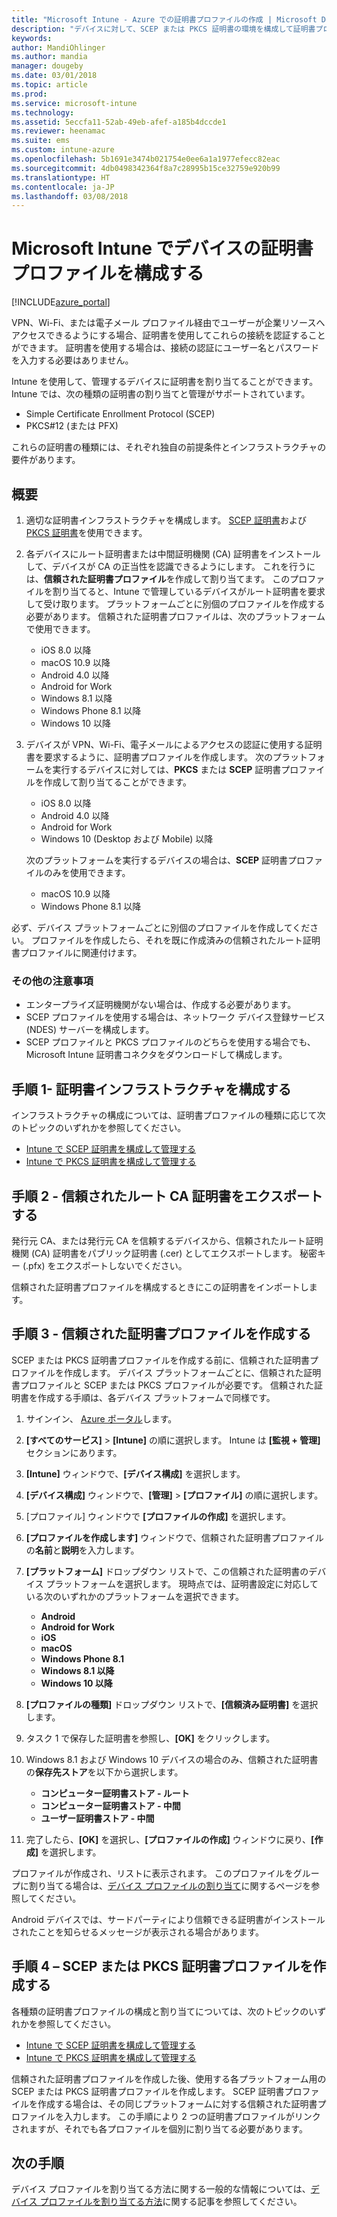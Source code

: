 ```yaml
---
title: "Microsoft Intune - Azure での証明書プロファイルの作成 | Microsoft Docs"
description: "デバイスに対して、SCEP または PKCS 証明書の環境を構成して証明書プロファイルを追加または作成し、パブリック証明書をエクスポートし、Azure Portal でプロファイルを作成してから、Azure Portal の Microsoft Intune で証明書プロファイルに SCEP または PKCS を割り当てます"
keywords: 
author: MandiOhlinger
ms.author: mandia
manager: dougeby
ms.date: 03/01/2018
ms.topic: article
ms.prod: 
ms.service: microsoft-intune
ms.technology: 
ms.assetid: 5eccfa11-52ab-49eb-afef-a185b4dccde1
ms.reviewer: heenamac
ms.suite: ems
ms.custom: intune-azure
ms.openlocfilehash: 5b1691e3474b021754e0ee6a1a1977efecc82eac
ms.sourcegitcommit: 4db0498342364f8a7c28995b15ce32759e920b99
ms.translationtype: HT
ms.contentlocale: ja-JP
ms.lasthandoff: 03/08/2018
---
```

# <a name="configure-a-certificate-profile-for-your-devices-in-microsoft-intune"></a>Microsoft Intune でデバイスの証明書プロファイルを構成する

[!INCLUDE[azure_portal](./includes/azure_portal.md)]

VPN、Wi-Fi、または電子メール プロファイル経由でユーザーが企業リソースへアクセスできるようにする場合、証明書を使用してこれらの接続を認証することができます。 証明書を使用する場合は、接続の認証にユーザー名とパスワードを入力する必要はありません。

Intune を使用して、管理するデバイスに証明書を割り当てることができます。 Intune では、次の種類の証明書の割り当てと管理がサポートされています。

- Simple Certificate Enrollment Protocol (SCEP)
- PKCS#12 (または PFX)

これらの証明書の種類には、それぞれ独自の前提条件とインフラストラクチャの要件があります。

## <a name="overview"></a>概要

1. 適切な証明書インフラストラクチャを構成します。 [SCEP 証明書](certificates-scep-configure.md)および [PKCS 証明書](certficates-pfx-configure.md)を使用できます。

2. 各デバイスにルート証明書または中間証明機関 (CA) 証明書をインストールして、デバイスが CA の正当性を認識できるようにします。 これを行うには、**信頼された証明書プロファイル**を作成して割り当てます。 このプロファイルを割り当てると、Intune で管理しているデバイスがルート証明書を要求して受け取ります。 プラットフォームごとに別個のプロファイルを作成する必要があります。 信頼された証明書プロファイルは、次のプラットフォームで使用できます。

    - iOS 8.0 以降
    - macOS 10.9 以降
    - Android 4.0 以降
    - Android for Work
    - Windows 8.1 以降
    - Windows Phone 8.1 以降
    - Windows 10 以降

3. デバイスが VPN、Wi-Fi、電子メールによるアクセスの認証に使用する証明書を要求するように、証明書プロファイルを作成します。 次のプラットフォームを実行するデバイスに対しては、**PKCS** または **SCEP** 証明書プロファイルを作成して割り当てることができます。

   - iOS 8.0 以降
   - Android 4.0 以降
   - Android for Work
   - Windows 10 (Desktop および Mobile) 以降

   次のプラットフォームを実行するデバイスの場合は、**SCEP** 証明書プロファイルのみを使用できます。

   - macOS 10.9 以降
   - Windows Phone 8.1 以降

必ず、デバイス プラットフォームごとに別個のプロファイルを作成してください。 プロファイルを作成したら、それを既に作成済みの信頼されたルート証明書プロファイルに関連付けます。

### <a name="further-considerations"></a>その他の注意事項

- エンタープライズ証明機関がない場合は、作成する必要があります。
- SCEP プロファイルを使用する場合は、ネットワーク デバイス登録サービス (NDES) サーバーを構成します。
- SCEP プロファイルと PKCS プロファイルのどちらを使用する場合でも、Microsoft Intune 証明書コネクタをダウンロードして構成します。


## <a name="step-1-configure-your-certificate-infrastructure"></a>手順 1- 証明書インフラストラクチャを構成する

インフラストラクチャの構成については、証明書プロファイルの種類に応じて次のトピックのいずれかを参照してください。

- [Intune で SCEP 証明書を構成して管理する](certificates-scep-configure.md)
- [Intune で PKCS 証明書を構成して管理する](certficates-pfx-configure.md)


## <a name="step-2-export-your-trusted-root-ca-certificate"></a>手順 2 - 信頼されたルート CA 証明書をエクスポートする

発行元 CA、または発行元 CA を信頼するデバイスから、信頼されたルート証明機関 (CA) 証明書をパブリック証明書 (.cer) としてエクスポートします。 秘密キー (.pfx) をエクスポートしないでください。

信頼された証明書プロファイルを構成するときにこの証明書をインポートします。

## <a name="step-3-create-trusted-certificate-profiles"></a>手順 3 - 信頼された証明書プロファイルを作成する
SCEP または PKCS 証明書プロファイルを作成する前に、信頼された証明書プロファイルを作成します。 デバイス プラットフォームごとに、信頼された証明書プロファイルと SCEP または PKCS プロファイルが必要です。 信頼された証明書を作成する手順は、各デバイス プラットフォームで同様です。

1. サインイン、 [Azure ポータル](https://portal.azure.com)します。
2. **[すべてのサービス]** > **[Intune]** の順に選択します。 Intune は **[監視 + 管理]** セクションにあります。
3. **[Intune]** ウィンドウで、**[デバイス構成]** を選択します。
2. **[デバイス構成]** ウィンドウで、**[管理]** > **[プロファイル]** の順に選択します。
3. [プロファイル] ウィンドウで **[プロファイルの作成]** を選択します。
4. **[プロファイルを作成します]** ウィンドウで、信頼された証明書プロファイルの**名前**と**説明**を入力します。
5. **[プラットフォーム]** ドロップダウン リストで、この信頼された証明書のデバイス プラットフォームを選択します。 現時点では、証明書設定に対応している次のいずれかのプラットフォームを選択できます。

    - **Android**
    - **Android for Work**
    - **iOS**
    - **macOS**
    - **Windows Phone 8.1**
    - **Windows 8.1 以降**
    - **Windows 10 以降**

6. **[プロファイルの種類]** ドロップダウン リストで、**[信頼済み証明書]** を選択します。
7. タスク 1 で保存した証明書を参照し、**[OK]** をクリックします。
8. Windows 8.1 および Windows 10 デバイスの場合のみ、信頼された証明書の**保存先ストア**を以下から選択します。
    - **コンピューター証明書ストア - ルート**
    - **コンピューター証明書ストア - 中間**
    - **ユーザー証明書ストア - 中間**
8. 完了したら、**[OK]** を選択し、**[プロファイルの作成]** ウィンドウに戻り、**[作成]** を選択します。

プロファイルが作成され、リストに表示されます。 このプロファイルをグループに割り当てる場合は、[デバイス プロファイルの割り当て](device-profile-assign.md)に関するページを参照してください。

Android デバイスでは、サードパーティにより信頼できる証明書がインストールされたことを知らせるメッセージが表示される場合があります。

## <a name="step-4-create-scep-or-pkcs-certificate-profiles"></a>手順 4 – SCEP または PKCS 証明書プロファイルを作成する

各種類の証明書プロファイルの構成と割り当てについては、次のトピックのいずれかを参照してください。

- [Intune で SCEP 証明書を構成して管理する](certificates-scep-configure.md)
- [Intune で PKCS 証明書を構成して管理する](certficates-pfx-configure.md)

信頼された証明書プロファイルを作成した後、使用する各プラットフォーム用の SCEP または PKCS 証明書プロファイルを作成します。 SCEP 証明書プロファイルを作成する場合は、その同じプラットフォームに対する信頼された証明書プロファイルを入力します。 この手順により 2 つの証明書プロファイルがリンクされますが、それでも各プロファイルを個別に割り当てる必要があります。

## <a name="next-steps"></a>次の手順
デバイス プロファイルを割り当てる方法に関する一般的な情報については、[デバイス プロファイルを割り当てる方法](device-profile-assign.md)に関する記事を参照してください。
